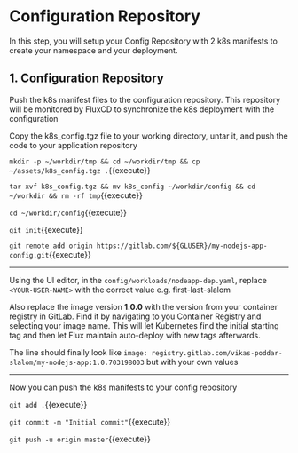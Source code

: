 # Configuration Repository

In this step, you will setup your Config Repository with 2 k8s manifests to create your namespace and your deployment.

## 1. Configuration Repository

Push the k8s manifest files to the configuration repository. This repository will be monitored by FluxCD to synchronize the k8s deployment with the configuration

Copy the k8s_config.tgz file to your working directory, untar it, and push the code to your application repository

`mkdir -p ~/workdir/tmp && cd ~/workdir/tmp && cp ~/assets/k8s_config.tgz .`{{execute}}

`tar xvf k8s_config.tgz && mv k8s_config ~/workdir/config && cd ~/workdir && rm -rf tmp`{{execute}}

`cd ~/workdir/config`{{execute}}

`git init`{{execute}}

`git remote add origin https://gitlab.com/${GLUSER}/my-nodejs-app-config.git`{{execute}}

---

Using the UI editor, in the `config/workloads/nodeapp-dep.yaml`, replace `<YOUR-USER-NAME>` with the correct value e.g. first-last-slalom

Also replace the image version **1.0.0** with the version from your container registry in GitLab. Find it by navigating to you Container Registry and selecting your image name. This will let Kubernetes find the initial starting tag and then let Flux maintain auto-deploy with new tags afterwards.

The line should finally look like `image: registry.gitlab.com/vikas-poddar-slalom/my-nodejs-app:1.0.703198003` but with your own values

---

Now you can push the k8s manifests to your config repository

`git add .`{{execute}}

`git commit -m "Initial commit"`{{execute}}

`git push -u origin master`{{execute}}
